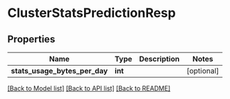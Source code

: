 # ClusterStatsPredictionResp

## Properties
Name | Type | Description | Notes
------------ | ------------- | ------------- | -------------
**stats_usage_bytes_per_day** | **int** |  | [optional] 

[[Back to Model list]](../README.md#documentation-for-models) [[Back to API list]](../README.md#documentation-for-api-endpoints) [[Back to README]](../README.md)



